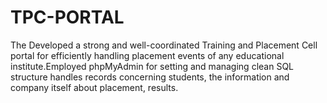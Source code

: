 # TPC-PORTAL
The Developed a strong and well-coordinated Training and Placement Cell portal for efficiently handling placement events of any educational institute.Employed phpMyAdmin for setting and managing clean SQL structure handles records concerning students, the information and company itself about placement, results.
